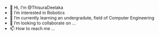 - 👋 Hi, I’m @ThisuraDeelaka
- 👀 I’m interested in Robotics
- 🌱 I’m currently learning an undergradute, field of Computer Engineering
- 💞️ I’m looking to collaborate on ...
- 📫 How to reach me ...

<!---
ThisuraDeelaka/ThisuraDeelaka is a ✨ special ✨ repository because its `README.md` (this file) appears on your GitHub profile.
You can click the Preview link to take a look at your changes.
--->
